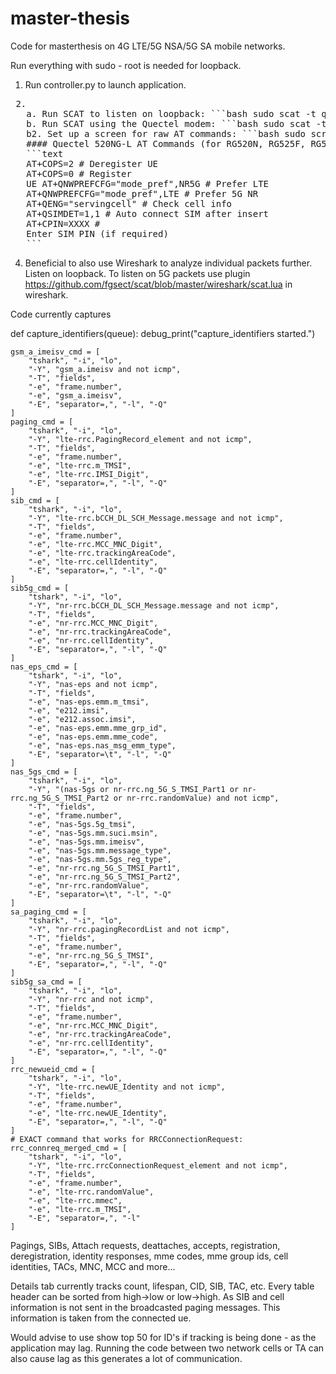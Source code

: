 # master-thesis
Code for masterthesis on 4G LTE/5G NSA/5G SA mobile networks.

Run everything with sudo - root is needed for loopback.

1. Run controller.py to launch application.
<pre> 2. 
   a. Run SCAT to listen on loopback: ```bash sudo scat -t qc -u -a BUS:Device i 0 ``` *(Make sure to replace `BUS:Device` with the correct values found via `lsusb`)* 
   b. Run SCAT using the Quectel modem: ```bash sudo scat -t qc -s /dev/ttyUSB0 ``` 
   b2. Set up a screen for raw AT commands: ```bash sudo screen /dev/ttyUSB2 115200 ``` 
   #### Quectel 520NG-L AT Commands (for RG520N, RG525F, RG5x0F, RM5x0N series): - Manual uploaded in repo.
   ```text 
   AT+COPS=2 # Deregister UE 
   AT+COPS=0 # Register 
   UE AT+QNWPREFCFG="mode_pref",NR5G # Prefer LTE 
   AT+QNWPREFCFG="mode_pref",LTE # Prefer 5G NR 
   AT+QENG="servingcell" # Check cell info 
   AT+QSIMDET=1,1 # Auto connect SIM after insert 
   AT+CPIN=XXXX # 
   Enter SIM PIN (if required) 
   ``` 
</pre>
  
4. Beneficial to also use Wireshark to analyze individual packets further. Listen on loopback. To listen on 5G packets use plugin https://github.com/fgsect/scat/blob/master/wireshark/scat.lua in wireshark.


Code currently captures        

def capture_identifiers(queue):
    debug_print("capture_identifiers started.")

    gsm_a_imeisv_cmd = [
        "tshark", "-i", "lo",
        "-Y", "gsm_a.imeisv and not icmp",
        "-T", "fields",
        "-e", "frame.number",
        "-e", "gsm_a.imeisv",
        "-E", "separator=,", "-l", "-Q"
    ]
    paging_cmd = [
        "tshark", "-i", "lo",
        "-Y", "lte-rrc.PagingRecord_element and not icmp",
        "-T", "fields",
        "-e", "frame.number",
        "-e", "lte-rrc.m_TMSI",
        "-e", "lte-rrc.IMSI_Digit",
        "-E", "separator=,", "-l", "-Q"
    ]
    sib_cmd = [
        "tshark", "-i", "lo",
        "-Y", "lte-rrc.bCCH_DL_SCH_Message.message and not icmp",
        "-T", "fields",
        "-e", "frame.number",
        "-e", "lte-rrc.MCC_MNC_Digit",
        "-e", "lte-rrc.trackingAreaCode",
        "-e", "lte-rrc.cellIdentity",
        "-E", "separator=,", "-l", "-Q"
    ]
    sib5g_cmd = [
        "tshark", "-i", "lo",
        "-Y", "nr-rrc.bCCH_DL_SCH_Message.message and not icmp",
        "-T", "fields",
        "-e", "nr-rrc.MCC_MNC_Digit",
        "-e", "nr-rrc.trackingAreaCode",
        "-e", "nr-rrc.cellIdentity",
        "-E", "separator=,", "-l", "-Q"
    ]
    nas_eps_cmd = [
        "tshark", "-i", "lo",
        "-Y", "nas-eps and not icmp",
        "-T", "fields",
        "-e", "nas-eps.emm.m_tmsi",
        "-e", "e212.imsi",
        "-e", "e212.assoc.imsi",
        "-e", "nas-eps.emm.mme_grp_id",
        "-e", "nas-eps.emm.mme_code",
        "-e", "nas-eps.nas_msg_emm_type",
        "-E", "separator=\t", "-l", "-Q"
    ]
    nas_5gs_cmd = [
        "tshark", "-i", "lo",
        "-Y", "(nas-5gs or nr-rrc.ng_5G_S_TMSI_Part1 or nr-rrc.ng_5G_S_TMSI_Part2 or nr-rrc.randomValue) and not icmp",
        "-T", "fields",
        "-e", "frame.number",
        "-e", "nas-5gs.5g_tmsi",
        "-e", "nas-5gs.mm.suci.msin",
        "-e", "nas-5gs.mm.imeisv",
        "-e", "nas-5gs.mm.message_type",
        "-e", "nas-5gs.mm.5gs_reg_type",
        "-e", "nr-rrc.ng_5G_S_TMSI_Part1",
        "-e", "nr-rrc.ng_5G_S_TMSI_Part2",
        "-e", "nr-rrc.randomValue",
        "-E", "separator=\t", "-l", "-Q"
    ]
    sa_paging_cmd = [
        "tshark", "-i", "lo",
        "-Y", "nr-rrc.pagingRecordList and not icmp",
        "-T", "fields",
        "-e", "frame.number",
        "-e", "nr-rrc.ng_5G_S_TMSI",
        "-E", "separator=,", "-l", "-Q"
    ]
    sib5g_sa_cmd = [
        "tshark", "-i", "lo",
        "-Y", "nr-rrc and not icmp",
        "-T", "fields",
        "-e", "frame.number",
        "-e", "nr-rrc.MCC_MNC_Digit",
        "-e", "nr-rrc.trackingAreaCode",
        "-e", "nr-rrc.cellIdentity",
        "-E", "separator=,", "-l", "-Q"
    ]
    rrc_newueid_cmd = [
        "tshark", "-i", "lo",
        "-Y", "lte-rrc.newUE_Identity and not icmp",
        "-T", "fields",
        "-e", "frame.number",
        "-e", "lte-rrc.newUE_Identity",
        "-E", "separator=,", "-l", "-Q"
    ]
    # EXACT command that works for RRCConnectionRequest:
    rrc_connreq_merged_cmd = [
        "tshark", "-i", "lo",
        "-Y", "lte-rrc.rrcConnectionRequest_element and not icmp",
        "-T", "fields",
        "-e", "frame.number",
        "-e", "lte-rrc.randomValue",
        "-e", "lte-rrc.mmec",
        "-e", "lte-rrc.m_TMSI",
        "-E", "separator=,", "-l"
    ]


Pagings, SIBs, Attach requests, deattaches, accepts, registration, deregistration, identity responses, mme codes, mme group ids, cell identities, TACs, MNC, MCC and more...

Details tab currently tracks count, lifespan, CID, SIB, TAC, etc. Every table header can be sorted from high->low or low->high.
As SIB and cell information is not sent in the broadcasted paging messages. This information is taken from the connected ue.

Would advise to use show top 50 for ID's if tracking is being done - as the application may lag.
Running the code between two network cells or TA can also cause lag as this generates a lot of communication.
